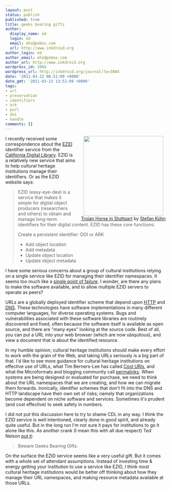 ```yaml
---
layout: post
status: publish
published: true
title: geeks bearing gifts
author:
  display_name: ed
  login: ed
  email: ehs@pobox.com
  url: http://www.inkdroid.org
author_login: ed
author_email: ehs@pobox.com
author_url: http://www.inkdroid.org
wordpress_id: 3084
wordpress_url: http://inkdroid.org/journal/?p=3084
date: '2011-03-22 06:51:09 +0000'
date_gmt: '2011-03-22 13:51:09 +0000'
tags:
- url
- preservation
- identifiers
- ark
- purl
- doi
- handle
comments: []
---
```


<div style="float: right; margin-left: 15px; text-align: center;"><a href="http://commons.wikimedia.org/wiki/File:Trojan_Horse_in_Stuttgart_2001.jpg"><img src="http://inkdroid.org/images/trojan-horse-stuttgart.jpg" width="250" /></a><br /><a href="http://commons.wikimedia.org/wiki/File:Trojan_Horse_in_Stuttgart_2001.jpg">Trojan Horse in Stuttgart</a> by <a href="http://www.webkuehn.de/">Stefan Kühn</a></div>
<p>I recently received some correspondence about the <a href="http://n2t.net/ezid">EZID</a> identifier service from the <a href="http://www.cdlib.org/">California Digital Library</a>. EZID is a relatively new service that aims to help cultural heritage institutions manage their identifiers. Or as the EZID website says:</p>
<blockquote><p>
EZID (easy-eye-dee) is a service that makes it simple for digital object producers (researchers and others) to obtain and manage long-term identifiers for their digital content. EZID has these core functions:</p>
<p>Create a persistent identifier: DOI or ARK</p>
<ul>
<li>Add object location</li>
<li>Add metadata</li>
<li>Update object location</li>
<li>Update object metadata</li>
</ul>
</blockquote>
<p>I have some serious concerns about a group of cultural institutions relying on a single service like EZID for managing their identifier namespaces. It seems too much like a <a href="http://en.wikipedia.org/wiki/Single_point_of_failure">single point of failure</a>. I wonder, are there any plans to make the software available, and to allow multiple EZID servers to operate as peers? </p>
<p>URLs are a globally deployed identifier scheme that depend upon <a href="http://en.wikipedia.org/wiki/HTTP">HTTP</a> and <a href="http://en.wikipedia.org/wiki/Domain_Name_System">DNS</a>. These technologies have software implementations in many different computer languages, for diverse operating systems. Bugs and vulnerabilities associated with these software libraries are routinely discovered and fixed, often because the software itself is available as open source, and there are "many eyes" looking at the source code. Best of all, you can put a URL into your web browser (which are now ubiquitous), and view a document that is about the identified resource.</p>
<p>In my humble opinion, cultural heritage institutions should make every effort to work with the grain of the Web, and taking URLs seriously is a big part of that. I'd like to see more guidance for cultural heritage institutions on effective use of URLs, what Tim Berners-Lee has called <a href="http://www.w3.org/Provider/Style/URI">Cool URIs</a>, and what the Microformats and blogging community call <a href="http://en.wikipedia.org/wiki/Permalink">permalinks</a>. When systems are being designed or evaluated for purchase, we need to think about the URL namespaces that we are creating, and how we can migrate them forwards. Ironically, identifier schemes that don't fit into the DNS and HTTP landscape have their own set of risks; namely that organizations become dependent on niche software and services. Sometimes it's prudent (and cost effective) to seek safety in numbers. </p>
<p>I did not put this discussion here to try to shame CDL in any way. I think the EZID service is well intentioned, clearly done in good spirit, and already quite useful. But in the long run I'm not sure it pays for institutions to go it alone like this. As another crank (I mean this with all due respect) Ted Nelson <a href="http://geeks-bearing-gifts.com/">put it</a>:</p>
<blockquote><p>
Beware Geeks Bearing Gifts.
</p></blockquote>
<p>On the surface the EZID service seems like a very useful gift. But it comes with a whole set of attendant assumptions. Instead of investing time & energy getting your institution to use a service like EZID, I think most cultural heritage institutions would be better off thinking about how they manage their URL namespaces, and making resource metadata available at those URLs.</p>
